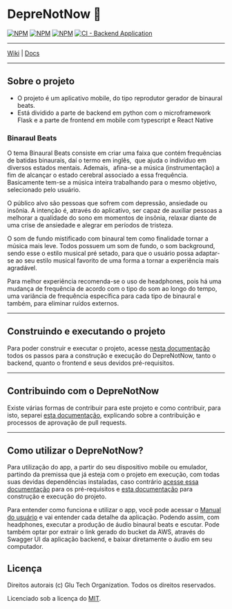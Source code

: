 # DepreNotNow 🌻

[![NPM](https://img.shields.io/npm/l/react)](https://github.com/glu-tech/DepreNotNow/blob/main/LICENSE)
[![NPM](https://api.codeclimate.com/v1/badges/7dc798db81a62774f99b/maintainability)](https://codeclimate.com/github/glu-tech/DepreNotNow)
[![NPM](https://camo.githubusercontent.com/2bbe4dbaee4e9d5713c8621cf4c91f4128105283dc1d656009c5aea3618f9110/68747470733a2f2f736e796b2e696f2f746573742f6769746875622f6477796c2f686170692d617574682d6a7774322f62616467652e7376673f74617267657446696c653d7061636b6167652e6a736f6e)](https://app.snyk.io/org/lucaslgu/project/0bd5c29f-59d9-470a-a09e-4224c2fce0fe)
[![CI - Backend Application](https://github.com/glu-tech/DepreNotNow/actions/workflows/main.yml/badge.svg?branch=main)](https://github.com/glu-tech/DepreNotNow/actions/workflows/main.yml)

***

[Wiki](https://github.com/glu-tech/DepreNotNow/wiki) | [Docs](https://artistic-tea-70d.notion.site/DepreNotNow-ccc60d95dcbe4e0793ad7270d72d438c)

***

## Sobre o projeto

* O projeto é um aplicativo mobile, do tipo reprodutor gerador de binaural beats. 
* Está dividido a parte de backend em python com o microframework Flask e a parte de frontend em mobile com typescript e React Native

### Binaraul Beats

O tema Binaural Beats consiste em criar uma faixa que contém frequências de batidas binaurais, daí o termo em inglês,  que ajuda o indivíduo em diversos estados mentais. Ademais,  afina-se a música (instrumentação) a fim de alcançar o estado cerebral associado a essa frequência.  
Basicamente tem-se a música inteira trabalhando para o mesmo objetivo, selecionado pelo usuário. 

O público alvo são pessoas que sofrem com depressão, ansiedade ou insônia. A intenção é, através do aplicativo, ser capaz de auxiliar pessoas a melhorar a qualidade do sono em momentos de insônia, relaxar diante de uma crise de ansiedade e alegrar em períodos de tristeza. 

O som de fundo mistificado com binaural tem como finalidade tornar a música mais leve. Todos possuem um som de fundo, o som background, sendo esse o estilo musical pré setado, para que o usuário possa adaptar-se ao seu estilo musical favorito de uma forma a tornar a experiência mais agradável.  

Para melhor experiência recomenda-se o uso de headphones, pois há uma mudança de frequência de acordo com o tipo do som ao longo do tempo, uma variância de frequência específica para cada tipo de binaural e também, para eliminar ruídos externos.

***

## Construindo e executando o projeto

Para poder construir e executar o projeto, acesse [nesta documentação](https://github.com/glu-tech/DepreNotNow/wiki/How-to-execute-the-project) todos os passos para a construção e execução do DepreNotNow, tanto o backend, quanto o frontend e seus devidos pré-requisitos.

***

## Contribuindo com o DepreNotNow

Existe várias formas de contribuir para este projeto e como contribuir, para isto, separei [esta documentação](https://github.com/glu-tech/DepreNotNow/wiki/How-to-contribute), explicando sobre a contribuição e processos de aprovação de pull requests.

***

## Como utilizar o DepreNotNow?

Para utilização do app, a partir do seu dispositivo mobile ou emulador, partindo da premissa que já esteja com o projeto em execução, com todas suas devidas dependências instaladas, caso contrário [acesse essa documentação](https://github.com/glu-tech/DepreNotNow/wiki/Prerequisites) para os pré-requisitos e [esta documentação](https://github.com/glu-tech/DepreNotNow/wiki/How-to-execute-the-project) para construção e execução do projeto.

Para entender como funciona e utilizar o app, você pode acessar o [Manual do usuário](https://artistic-tea-70d.notion.site/Manual-do-usu-rio-0efbe9cece7741b6982a5a0c9ba8a96e) e vai entender cada detalhe da aplicação. Podendo assim, com headphones, executar a produção de áudio binaural beats e escutar.
Pode também optar por extrair o link gerado do bucket da AWS, através do Swagger UI da aplicação backend, e baixar diretamente o áudio em seu computador.

## Licença

Direitos autorais (c) Glu Tech Organization. Todos os direitos reservados.

Licenciado sob a licença do [MIT](https://github.com/glu-tech/DepreNotNow/blob/main/LICENSE).
